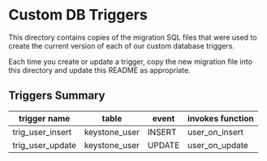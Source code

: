 
# Custom DB Triggers

This directory contains copies of the migration SQL files that were used to create the current version of each of our custom database triggers.

Each time you create or update a trigger, copy the new migration file into this directory and update this README as appropriate.

## Triggers Summary

| trigger name | table | event | invokes function |
| --- | --- | --- | --- |
| trig_user_insert | keystone_user | INSERT | user_on_insert |
| trig_user_update | keystone_user | UPDATE | user_on_update |
